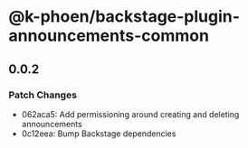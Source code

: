 # @k-phoen/backstage-plugin-announcements-common

## 0.0.2

### Patch Changes

- 062aca5: Add permissioning around creating and deleting announcements
- 0c12eea: Bump Backstage dependencies

